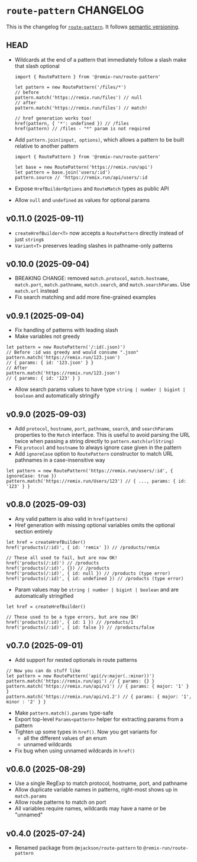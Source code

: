 # `route-pattern` CHANGELOG

This is the changelog for [`route-pattern`](https://github.com/remix-run/remix/tree/main/packages/route-pattern). It follows [semantic versioning](https://semver.org/).

## HEAD

- Wildcards at the end of a pattern that immediately follow a slash make that slash optional

  ```tsx
  import { RoutePattern } from '@remix-run/route-pattern'

  let pattern = new RoutePattern('/files/*')
  // before
  pattern.match('https://remix.run/files') // null
  // after
  pattern.match('https://remix.run/files') // match!

  // href generation works too!
  href(pattern, { '*': undefined }) // /files
  href(pattern) // /files - "*" param is not required
  ```

- Add `pattern.join(input, options)`, which allows a pattern to be built relative
  to another pattern

  ```tsx
  import { RoutePattern } from '@remix-run/route-pattern'

  let base = new RoutePattern('https://remix.run/api')
  let pattern = base.join('users/:id')
  pattern.source // 'https://remix.run/api/users/:id
  ```

- Expose `HrefBuilderOptions` and `RouteMatch` types as public API
- Allow `null` and `undefined` as values for optional params

## v0.11.0 (2025-09-11)

- `createHrefBuilder<T>` now accepts a `RoutePattern` directly instead of just `string`s
- `Variant<T>` preserves leading slashes in pathname-only patterns

## v0.10.0 (2025-09-04)

- BREAKING CHANGE: removed `match.protocol`, `match.hostname`, `match.port`, `match.pathname`, `match.search`, and `match.searchParams`. Use `match.url` instead
- Fix search matching and add more fine-grained examples

## v0.9.1 (2025-09-04)

- Fix handling of patterns with leading slash
- Make variables not greedy

```tsx
let pattern = new RoutePattern('/:id(.json)')
// Before :id was greedy and would consume ".json"
pattern.match('https://remix.run/123.json')
// { params: { id: '123.json' } }
// After
pattern.match('https://remix.run/123.json')
// { params: { id: '123' } }
```

- Allow search params values to have type `string | number | bigint | boolean` and automatically stringify

## v0.9.0 (2025-09-03)

- Add `protocol`, `hostname`, `port`, `pathname`, `search`, and `searchParams` properties to the `Match` interface. This is useful to avoid parsing the URL twice when passing a string directly to `pattern.match(urlString)`
- Fix `protocol` and `hostname` to always ignore case given in the pattern
- Add `ignoreCase` option to `RoutePattern` constructor to match URL pathnames in a case-insensitive way

```tsx
let pattern = new RoutePattern('https://remix.run/users/:id', { ignoreCase: true })
pattern.match('https://remix.run/Users/123') // { ..., params: { id: '123' } }
```

## v0.8.0 (2025-09-03)

- Any valid pattern is also valid in `href(pattern)`
- Href generation with missing optional variables omits the optional section entirely

```tsx
let href = createHrefBuilder()
href('products(/:id)', { id: 'remix' }) // /products/remix

// These all used to fail, but are now OK!
href('products(/:id)') // /products
href('products(/:id)', {}) // /products
href('products(/:id)', { id: null }) // /products (type error)
href('products(/:id)', { id: undefined }) // /products (type error)
```

- Param values may be `string | number | bigint | boolean` and are automatically stringified

```tsx
let href = createHrefBuilder()

// These used to be a type errors, but are now OK!
href('products(/:id)', { id: 1 }) // /products/1
href('products(/:id)', { id: false }) // /products/false
```

## v0.7.0 (2025-09-01)

- Add support for nested optionals in route patterns

```tsx
// Now you can do stuff like
let pattern = new RoutePattern('api(/v:major(.:minor))')
pattern.match('https://remix.run/api') // { params: {} }
pattern.match('https://remix.run/api/v1') // { params: { major: '1' } }
pattern.match('https://remix.run/api/v1.2') // { params: { major: '1', minor : '2' } }
```

- Make `pattern.match().params` type-safe
- Export top-level `Params<pattern>` helper for extracting params from a pattern
- Tighten up some types in `href()`. Now you get variants for
  - all the different values of an enum
  - unnamed wildcards
- Fix bug when using unnamed wildcards in `href()`

## v0.6.0 (2025-08-29)

- Use a single RegExp to match protocol, hostname, port, and pathname
- Allow duplicate variable names in patterns, right-most shows up in `match.params`
- Allow route patterns to match on port
- All variables require names, wildcards may have a name or be "unnamed"

## v0.4.0 (2025-07-24)

- Renamed package from `@mjackson/route-pattern` to `@remix-run/route-pattern`
